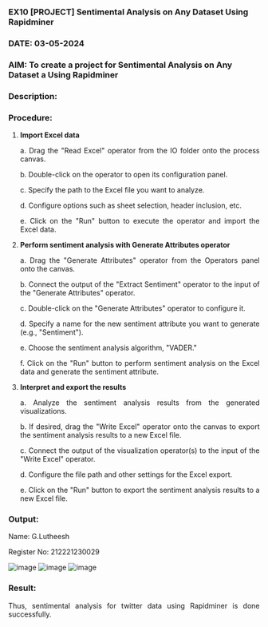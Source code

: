 ### EX10 [PROJECT] Sentimental Analysis on Any Dataset Using Rapidminer
### DATE: 03-05-2024
### AIM: To create a project for Sentimental Analysis on Any Dataset a Using Rapidminer
### Description: 
<div align = "justify">

### Procedure:
1) **Import Excel data**
    <p>a. Drag the "Read Excel" operator from the IO folder onto the process canvas.
    <p>b. Double-click on the operator to open its configuration panel.
    <p>c. Specify the path to the Excel file you want to analyze.
    <p>d. Configure options such as sheet selection, header inclusion, etc.
    <p>e. Click on the "Run" button to execute the operator and import the Excel data.
2) **Perform sentiment analysis with Generate Attributes operator**
    <p>a. Drag the "Generate Attributes" operator from the Operators panel onto the canvas.
    <p>b. Connect the output of the "Extract Sentiment" operator to the input of the "Generate Attributes" operator.
    <p>c. Double-click on the "Generate Attributes" operator to configure it.
    <p>d. Specify a name for the new sentiment attribute you want to generate (e.g., "Sentiment").
    <p>e. Choose the sentiment analysis algorithm, "VADER."
    <p>f. Click on the "Run" button to perform sentiment analysis on the Excel data and generate the sentiment attribute.
3) **Interpret and export the results**
    <p>a. Analyze the sentiment analysis results from the generated visualizations.
    <p>b. If desired, drag the "Write Excel" operator onto the canvas to export the sentiment analysis results to a new Excel file.
    <p>c. Connect the output of the visualization operator(s) to the input of the "Write Excel" operator.
    <p>d. Configure the file path and other settings for the Excel export.
    <p>e. Click on the "Run" button to export the sentiment analysis results to a new Excel file.

### Output:

Name: G.Lutheesh


Register No: 212221230029


![image](https://github.com/VINUTHNA-2004/WDM_EXP10/assets/95067307/f5f29784-e038-4585-b8f7-3b7bc005b81b)
![image](https://github.com/VINUTHNA-2004/WDM_EXP10/assets/95067307/90bcf3a4-23c9-4b38-98e8-ed7106b8c262)
![image](https://github.com/VINUTHNA-2004/WDM_EXP10/assets/95067307/ebf38b02-016a-4b60-be39-713c0c9cf305)

### Result:
Thus, sentimental analysis for twitter data using Rapidminer is done successfully.
